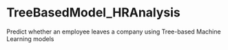 # TreeBasedModel_HRAnalysis
Predict whether an employee leaves a company  using Tree-based Machine Learning models
